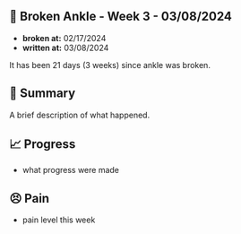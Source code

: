 ## 🩼 Broken Ankle - Week 3 - 03/08/2024

- **broken at:** 02/17/2024
- **written at:** 03/08/2024

It has been 21 days (3 weeks) since ankle was broken.

## 📃 Summary

A brief description of what happened.

## 📈 Progress

- what progress were made

## 😣 Pain

- pain level this week
